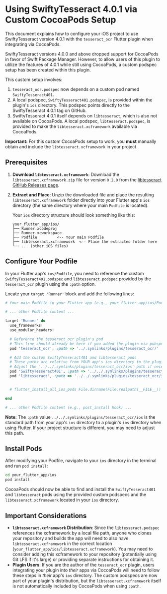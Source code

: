 # Using SwiftyTesseract 4.0.1 via Custom CocoaPods Setup

This document explains how to configure your iOS project to use SwiftyTesseract version 4.0.1 with the `tesseract_ocr` Flutter plugin when integrating via CocoaPods.

SwiftyTesseract versions 4.0.0 and above dropped support for CocoaPods in favor of Swift Package Manager. However, to allow users of this plugin to utilize the features of 4.0.1 while still using CocoaPods, a custom podspec setup has been created within this plugin.

This custom setup involves:
1.  `tesseract_ocr.podspec` now depends on a custom pod named `SwiftyTesseract401`.
2.  A local podspec, `SwiftyTesseract401.podspec`, is provided within the plugin's `ios` directory. This podspec points directly to the SwiftyTesseract 4.0.1 tag on GitHub.
3.  SwiftyTesseract 4.0.1 itself depends on `libtesseract`, which is also not available on CocoaPods. A local podspec, `libtesseract.podspec`, is provided to make the `libtesseract.xcframework` available via CocoaPods.

**Important:** For this custom CocoaPods setup to work, you **must** manually obtain and include the `libtesseract.xcframework` in your project.

## Prerequisites

1.  **Download `libtesseract.xcframework`**: Download the `libtesseract.xcframework.zip` file for version `0.2.0` from the [libtesseract GitHub Releases page](https://github.com/SwiftyTesseract/libtesseract/releases/tag/0.2.0).
2.  **Extract and Place**: Unzip the downloaded file and place the resulting `libtesseract.xcframework` folder directly into your Flutter app's `ios` directory (the same directory where your main `Podfile` is located).

    Your `ios` directory structure should look something like this:

    ```
    your_flutter_app/ios/
    ├── Runner.xcodeproj
    ├── Runner.xcworkspace
    ├── Podfile         <-- Your main Podfile
    ├── libtesseract.xcframework  <-- Place the extracted folder here
    └── ... (other iOS files)
    ```

## Configure Your Podfile

In your Flutter app's `ios/Podfile`, you need to reference the custom `SwiftyTesseract401.podspec` and `libtesseract.podspec` provided by the `tesseract_ocr` plugin using the `:path` option.

Locate your `target 'Runner'` block and add the following lines:

```ruby
# Your main Podfile in your Flutter app (e.g., your_flutter_app/ios/Podfile)

# ... other Podfile content ...

target 'Runner' do
  use_frameworks!
  use_modular_headers!

  # Reference the tesseract_ocr plugin's pod
  # This line should already be here if you added the plugin via pubspec.yaml
  pod 'tesseract_ocr', :path => '../.symlinks/plugins/tesseract_ocr/'

  # Add the custom SwiftyTesseract401 and libtesseract pods
  # These paths are relative from YOUR app's ios directory to the plugin's ios directory
  # Adjust the '../../.symlinks/plugins/tesseract_ocr/ios' path if necessary
  pod 'SwiftyTesseract401', :path => '../../.symlinks/plugins/tesseract_ocr/ios'
  pod 'libtesseract', :path => '../../.symlinks/plugins/tesseract_ocr/ios'


  # flutter_install_all_ios_pods File.dirname(File.realpath(__FILE__)) # Keep this line

end

# ... other Podfile content (e.g., post_install hook) ...
```

**Note:** The `:path` value `../../.symlinks/plugins/tesseract_ocr/ios` is the standard path from your app's `ios` directory to a plugin's `ios` directory when using Flutter. If your project structure is different, you may need to adjust this path.

## Install Pods

After modifying your Podfile, navigate to your `ios` directory in the terminal and run `pod install`:

```bash
cd your_flutter_app/ios
pod install
```

CocoaPods should now be able to find and install the `SwiftyTesseract401` and `libtesseract` pods using the provided custom podspecs and the `libtesseract.xcframework` located in your `ios` directory.

## Important Considerations

*   **`libtesseract.xcframework` Distribution**: Since the `libtesseract.podspec` references the xcframework by a local file path, anyone who clones your repository and builds the app will need to also have `libtesseract.xcframework` in the correct location (`your_flutter_app/ios/libtesseract.xcframework`). You may need to consider adding this xcframework to your repository (potentially using Git LFS if it's large) or providing separate instructions for obtaining it.
*   **Plugin Users**: If you are the author of the `tesseract_ocr` plugin, users integrating your plugin into *their* apps via CocoaPods will need to follow these steps in *their* app's `ios` directory. The custom podspecs are now part of your plugin's distribution, but the `libtesseract.xcframework` itself is not automatically included by CocoaPods when using `:path`.